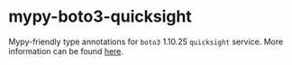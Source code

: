 # mypy-boto3-quicksight

Mypy-friendly type annotations for `boto3` 1.10.25 `quicksight` service.
More information can be found [here](https://github.com/vemel/mypy_boto3).